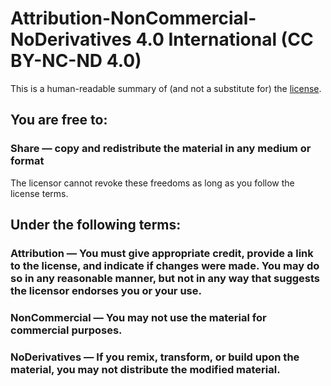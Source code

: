# Attribution-NonCommercial-NoDerivatives 4.0 International (CC BY-NC-ND 4.0)

This is a human-readable summary of (and not a substitute for) the [license](https://creativecommons.org/licenses/by-nc-nd/4.0/legalcode).

## You are free to:

### Share — copy and redistribute the material in any medium or format
The licensor cannot revoke these freedoms as long as you follow the license terms.

## Under the following terms:

### Attribution — You must give appropriate credit, provide a link to the license, and indicate if changes were made. You may do so in any reasonable manner, but not in any way that suggests the licensor endorses you or your use.

### NonCommercial — You may not use the material for commercial purposes.

### NoDerivatives — If you remix, transform, or build upon the material, you may not distribute the modified material.
